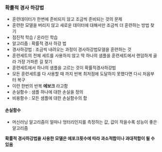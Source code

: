 ### 확률적 경사 하강법
- 훈련데이터가 한번에 준비되지 않고 조금씩 준비되는 것의 문제
- 훈련한 모델을 버리지 않고 새로운 데이터에 대해서만 조금씩 더 훈련하는 방법 찾기
- 점진적 학습 / 온라인 학습
- 알고리즘 : 확률적 경사 하강 법
- 경사하강법 : 조금씩 내려오는 과정이 경사하강법모델을 훈련하는 것
- 훈련세트의 전체 세트를 사용하지 않고 딱 하나의 샘플을 훈련세트에서 랜덤하게 골라 가장 가파른 길 찾기
- 훈련세트에서 하나의 샘플을 고르는 것이 확률적경사하강법
- 모든 훈련세트를 다 사용할 때 까지 반복 최저점에 도달하지 못했다면 다시 처음부터 복구
- 이런 한번의 반복 **에보크** 라고함
- 손실함수 : 샘플 하나에 대한 손실을 정의
- 비용함수 : 모든 샘플에 대한 손실함수의 합

#### 손실함수
- 머신러닝 알고리즘이 얼마나 엉터리인지를 측정하는 값, 값이 작을수록 성능이 좋은 알고리즘

**확률적 경사하강법을 사용한 모델은 에포크횟수에 따라 과소적합이나 과대적합이 될 수 있음**
